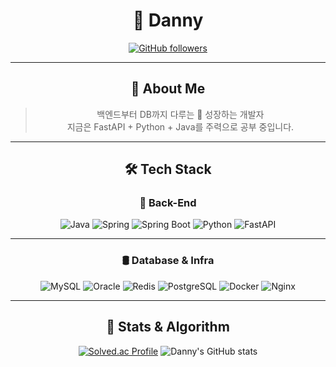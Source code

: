 <div align="center">

# 🔎 Danny

[![GitHub followers](https://img.shields.io/github/followers/ddongbu.svg?style=social&label=Follow)](https://github.com/ddongbu?tab=followers)

---

## 👀 About Me

> 백엔드부터 DB까지 다루는 🌱 성장하는 개발자  
> 지금은 FastAPI + Python + Java를 주력으로 공부 중입니다.

---

## 🛠 Tech Stack

### 🌅 Back-End

![Java](https://img.shields.io/badge/Java-007396?style=flat-square&logo=openjdk&logoColor=white)
![Spring](https://img.shields.io/badge/Spring-6DB33F?style=flat-square&logo=spring&logoColor=white)
![Spring Boot](https://img.shields.io/badge/Spring%20Boot-17BF7C?style=flat-square&logo=springboot&logoColor=white)
![Python](https://img.shields.io/badge/Python-3776AB?style=flat-square&logo=python&logoColor=white)
![FastAPI](https://img.shields.io/badge/FastAPI-009688?style=flat-square&logo=fastapi&logoColor=white)

---

### 🛢 Database & Infra

![MySQL](https://img.shields.io/badge/MySQL-4479A1?style=flat-square&logo=mysql&logoColor=white)
![Oracle](https://img.shields.io/badge/Oracle-F80000?style=flat-square&logo=oracle&logoColor=white)
![Redis](https://img.shields.io/badge/Redis-DC382D?style=flat-square&logo=redis&logoColor=white)
![PostgreSQL](https://img.shields.io/badge/PostgreSQL-4169E1?style=flat-square&logo=postgresql&logoColor=white)
![Docker](https://img.shields.io/badge/Docker-2496ED?style=flat-square&logo=docker&logoColor=white)
![Nginx](https://img.shields.io/badge/Nginx-009639?style=flat-square&logo=nginx&logoColor=white)

---

## 🧠 Stats & Algorithm

[![Solved.ac Profile](http://mazassumnida.wtf/api/v2/generate_badge?boj=sangmin5848)](https://solved.ac/sangmin5848/)
![Danny's GitHub stats](https://github-readme-stats.vercel.app/api?username=ddongbu&show_icons=true&theme=radical)

</div>
